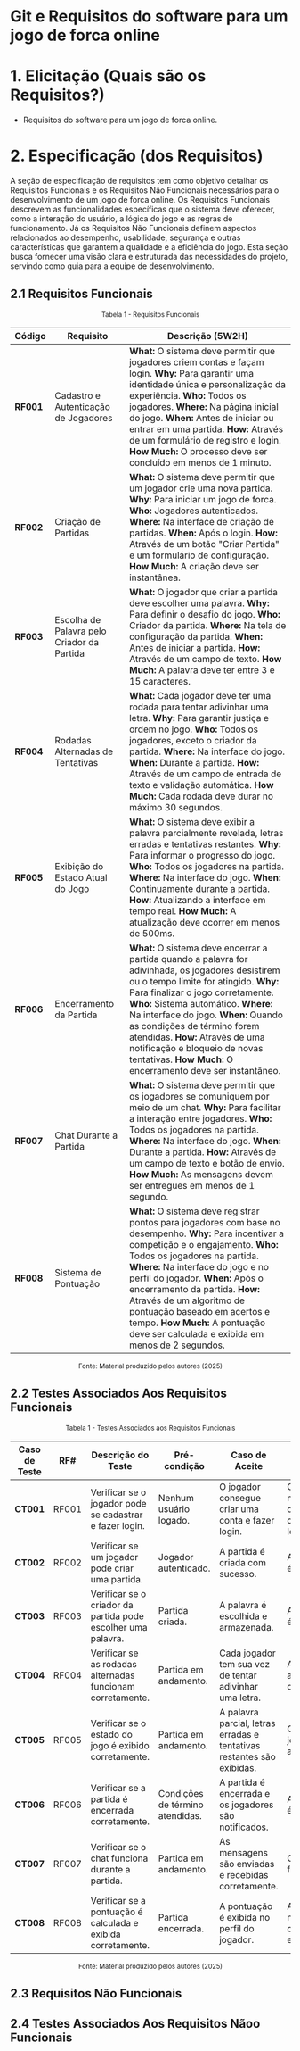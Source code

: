 # Git e Requisitos do software para um jogo de forca online

# 1. Elicitação (Quais são os Requisitos?)
- Requisitos do software para um jogo de forca online.

# 2. Especificação (dos Requisitos)
A seção de especificação de requisitos tem como objetivo detalhar os Requisitos Funcionais e os Requisitos Não Funcionais necessários para o desenvolvimento de um jogo de forca online. Os Requisitos Funcionais descrevem as funcionalidades específicas que o sistema deve oferecer, como a interação do usuário, a lógica do jogo e as regras de funcionamento. Já os Requisitos Não Funcionais definem aspectos relacionados ao desempenho, usabilidade, segurança e outras características que garantem a qualidade e a eficiência do jogo. Esta seção busca fornecer uma visão clara e estruturada das necessidades do projeto, servindo como guia para a equipe de desenvolvimento.

## 2.1 Requisitos Funcionais

<div align="center">
<sub>Tabela 1 - Requisitos Funcionais</sub><br>

| **Código** | **Requisito** | **Descrição (5W2H)** |
|------------|---------------|----------------------|
| **RF001** | Cadastro e Autenticação de Jogadores | **What:** O sistema deve permitir que jogadores criem contas e façam login. **Why:** Para garantir uma identidade única e personalização da experiência. **Who:** Todos os jogadores. **Where:** Na página inicial do jogo. **When:** Antes de iniciar ou entrar em uma partida. **How:** Através de um formulário de registro e login. **How Much:** O processo deve ser concluído em menos de 1 minuto. |
| **RF002** | Criação de Partidas | **What:** O sistema deve permitir que um jogador crie uma nova partida. **Why:** Para iniciar um jogo de forca. **Who:** Jogadores autenticados. **Where:** Na interface de criação de partidas. **When:** Após o login. **How:** Através de um botão "Criar Partida" e um formulário de configuração. **How Much:** A criação deve ser instantânea. |
| **RF003** | Escolha de Palavra pelo Criador da Partida | **What:** O jogador que criar a partida deve escolher uma palavra. **Why:** Para definir o desafio do jogo. **Who:** Criador da partida. **Where:** Na tela de configuração da partida. **When:** Antes de iniciar a partida. **How:** Através de um campo de texto. **How Much:** A palavra deve ter entre 3 e 15 caracteres. |
| **RF004** | Rodadas Alternadas de Tentativas | **What:** Cada jogador deve ter uma rodada para tentar adivinhar uma letra. **Why:** Para garantir justiça e ordem no jogo. **Who:** Todos os jogadores, exceto o criador da partida. **Where:** Na interface do jogo. **When:** Durante a partida. **How:** Através de um campo de entrada de texto e validação automática. **How Much:** Cada rodada deve durar no máximo 30 segundos. |
| **RF005** | Exibição do Estado Atual do Jogo | **What:** O sistema deve exibir a palavra parcialmente revelada, letras erradas e tentativas restantes. **Why:** Para informar o progresso do jogo. **Who:** Todos os jogadores na partida. **Where:** Na interface do jogo. **When:** Continuamente durante a partida. **How:** Atualizando a interface em tempo real. **How Much:** A atualização deve ocorrer em menos de 500ms. |
| **RF006** | Encerramento da Partida | **What:** O sistema deve encerrar a partida quando a palavra for adivinhada, os jogadores desistirem ou o tempo limite for atingido. **Why:** Para finalizar o jogo corretamente. **Who:** Sistema automático. **Where:** Na interface do jogo. **When:** Quando as condições de término forem atendidas. **How:** Através de uma notificação e bloqueio de novas tentativas. **How Much:** O encerramento deve ser instantâneo. |
| **RF007** | Chat Durante a Partida | **What:** O sistema deve permitir que os jogadores se comuniquem por meio de um chat. **Why:** Para facilitar a interação entre jogadores. **Who:** Todos os jogadores na partida. **Where:** Na interface do jogo. **When:** Durante a partida. **How:** Através de um campo de texto e botão de envio. **How Much:** As mensagens devem ser entregues em menos de 1 segundo. |
| **RF008** | Sistema de Pontuação | **What:** O sistema deve registrar pontos para jogadores com base no desempenho. **Why:** Para incentivar a competição e o engajamento. **Who:** Todos os jogadores na partida. **Where:** Na interface do jogo e no perfil do jogador. **When:** Após o encerramento da partida. **How:** Através de um algoritmo de pontuação baseado em acertos e tempo. **How Much:** A pontuação deve ser calculada e exibida em menos de 2 segundos. |

<sup>Fonte: Material produzido pelos autores (2025) </sup>
</div>

## 2.2 Testes Associados Aos Requisitos Funcionais

<div align="center">
<sub>Tabela 1 - Testes Associados aos Requisitos Funcionais</sub><br>

| **Caso de Teste** | **RF#** | **Descrição do Teste** | **Pré-condição** | **Caso de Aceite** | **Caso de Recusa** |
|-------------------|---------|------------------------|------------------|--------------------|--------------------|
| **CT001** | RF001 | Verificar se o jogador pode se cadastrar e fazer login. | Nenhum usuário logado. | O jogador consegue criar uma conta e fazer login. | O jogador não consegue se cadastrar ou logar. |
| **CT002** | RF002 | Verificar se um jogador pode criar uma partida. | Jogador autenticado. | A partida é criada com sucesso. | A partida não é criada. |
| **CT003** | RF003 | Verificar se o criador da partida pode escolher uma palavra. | Partida criada. | A palavra é escolhida e armazenada. | A palavra não é aceita. |
| **CT004** | RF004 | Verificar se as rodadas alternadas funcionam corretamente. | Partida em andamento. | Cada jogador tem sua vez de tentar adivinhar uma letra. | A rodada não alterna corretamente. |
| **CT005** | RF005 | Verificar se o estado do jogo é exibido corretamente. | Partida em andamento. | A palavra parcial, letras erradas e tentativas restantes são exibidas. | O estado do jogo não é atualizado. |
| **CT006** | RF006 | Verificar se a partida é encerrada corretamente. | Condições de término atendidas. | A partida é encerrada e os jogadores são notificados. | A partida não é encerrada. |
| **CT007** | RF007 | Verificar se o chat funciona durante a partida. | Partida em andamento. | As mensagens são enviadas e recebidas corretamente. | O chat não funciona. |
| **CT008** | RF008 | Verificar se a pontuação é calculada e exibida corretamente. | Partida encerrada. | A pontuação é exibida no perfil do jogador. | A pontuação não é calculada ou exibida. |

<sup>Fonte: Material produzido pelos autores (2025) </sup>
</div>

## 2.3 Requisitos Não Funcionais

## 2.4 Testes Associados Aos Requisitos Nãoo Funcionais
